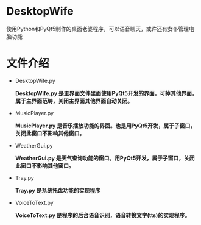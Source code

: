 # DesktopWife
使用Python和PyQt5制作的桌面老婆程序，可以语音聊天，或许还有女仆管理电脑功能

# 文件介绍
- DesktopWife.py

  **DesktopWife.py 是主界面文件里面使用PyQt5开发的界面，可掉其他界面，属于主界面范畴，关闭主界面其他界面自动关闭。**

- MusicPlayer.py
  
  **MusicPlayer.py 是音乐播放功能的界面。也是用PyQt5开发，属于子窗口，关闭此窗口不影响其他窗口。**

- WeatherGui.py
  
  **WeatherGui.py 是天气查询功能的窗口。用PyQt5开发，属于子窗口，关闭此窗口不影响其他窗口。**

- Tray.py
  
  **Tray.py 是系统托盘功能的实现程序**

- VoiceToText.py
  
  **VoiceToText.py 是程序的后台语音识别，语音转换文字(tts)的实现程序。**
